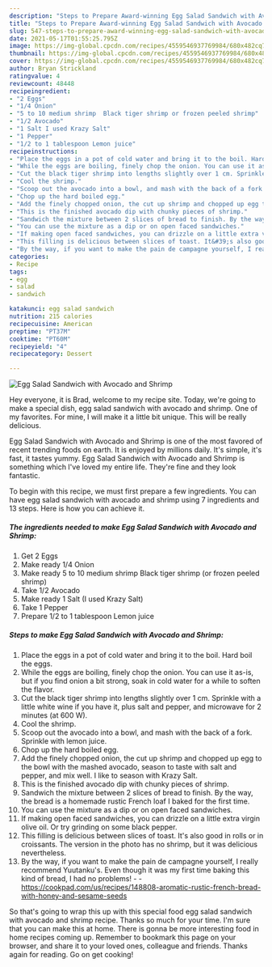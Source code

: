 ```yaml
---
description: "Steps to Prepare Award-winning Egg Salad Sandwich with Avocado and Shrimp"
title: "Steps to Prepare Award-winning Egg Salad Sandwich with Avocado and Shrimp"
slug: 547-steps-to-prepare-award-winning-egg-salad-sandwich-with-avocado-and-shrimp
date: 2021-05-17T01:55:25.795Z
image: https://img-global.cpcdn.com/recipes/4559546937769984/680x482cq70/egg-salad-sandwich-with-avocado-and-shrimp-recipe-main-photo.jpg
thumbnail: https://img-global.cpcdn.com/recipes/4559546937769984/680x482cq70/egg-salad-sandwich-with-avocado-and-shrimp-recipe-main-photo.jpg
cover: https://img-global.cpcdn.com/recipes/4559546937769984/680x482cq70/egg-salad-sandwich-with-avocado-and-shrimp-recipe-main-photo.jpg
author: Bryan Strickland
ratingvalue: 4
reviewcount: 48448
recipeingredient:
- "2 Eggs"
- "1/4 Onion"
- "5 to 10 medium shrimp  Black tiger shrimp or frozen peeled shrimp"
- "1/2 Avocado"
- "1 Salt I used Krazy Salt"
- "1 Pepper"
- "1/2 to 1 tablespoon Lemon juice"
recipeinstructions:
- "Place the eggs in a pot of cold water and bring it to the boil. Hard boil the eggs."
- "While the eggs are boiling, finely chop the onion. You can use it as-is, but if you find onion a bit strong, soak in cold water for a while to soften the flavor."
- "Cut the black tiger shrimp into lengths slightly over 1 cm. Sprinkle with a little white wine if you have it, plus salt and pepper, and microwave for 2 minutes (at 600 W)."
- "Cool the shrimp."
- "Scoop out the avocado into a bowl, and mash with the back of a fork. Sprinkle with lemon juice."
- "Chop up the hard boiled egg."
- "Add the finely chopped onion, the cut up shrimp and chopped up egg to the bowl with the mashed avocado, season to taste with salt and pepper, and mix well. I like to season with Krazy Salt."
- "This is the finished avocado dip with chunky pieces of shrimp."
- "Sandwich the mixture between 2 slices of bread to finish. By the way, the bread is a homemade rustic French loaf I baked for the first time."
- "You can use the mixture as a dip or on open faced sandwiches."
- "If making open faced sandwiches, you can drizzle on a little extra virgin olive oil. Or try grinding on some black pepper."
- "This filling is delicious between slices of toast. It&#39;s also good in rolls or in croissants. The version in the photo has no shrimp, but it was delicious nevertheless."
- "By the way, if you want to make the pain de campagne yourself, I really recommend Yuutanku&#39;s. Even though it was my first time baking this kind of bread, I had no problems!  https://cookpad.com/us/recipes/148808-aromatic-rustic-french-bread-with-honey-and-sesame-seeds"
categories:
- Recipe
tags:
- egg
- salad
- sandwich

katakunci: egg salad sandwich 
nutrition: 215 calories
recipecuisine: American
preptime: "PT37M"
cooktime: "PT60M"
recipeyield: "4"
recipecategory: Dessert

---
```



![Egg Salad Sandwich with Avocado and Shrimp](https://img-global.cpcdn.com/recipes/4559546937769984/680x482cq70/egg-salad-sandwich-with-avocado-and-shrimp-recipe-main-photo.jpg)

Hey everyone, it is Brad, welcome to my recipe site. Today, we're going to make a special dish, egg salad sandwich with avocado and shrimp. One of my favorites. For mine, I will make it a little bit unique. This will be really delicious.



Egg Salad Sandwich with Avocado and Shrimp is one of the most favored of recent trending foods on earth. It is enjoyed by millions daily. It's simple, it's fast, it tastes yummy. Egg Salad Sandwich with Avocado and Shrimp is something which I've loved my entire life. They're fine and they look fantastic.


To begin with this recipe, we must first prepare a few ingredients. You can have egg salad sandwich with avocado and shrimp using 7 ingredients and 13 steps. Here is how you can achieve it.

<!--inarticleads1-->

##### The ingredients needed to make Egg Salad Sandwich with Avocado and Shrimp:

1. Get 2 Eggs
1. Make ready 1/4 Onion
1. Make ready 5 to 10 medium shrimp  Black tiger shrimp (or frozen peeled shrimp)
1. Take 1/2 Avocado
1. Make ready 1 Salt (I used Krazy Salt)
1. Take 1 Pepper
1. Prepare 1/2 to 1 tablespoon Lemon juice




<!--inarticleads2-->

##### Steps to make Egg Salad Sandwich with Avocado and Shrimp:

1. Place the eggs in a pot of cold water and bring it to the boil. Hard boil the eggs.
1. While the eggs are boiling, finely chop the onion. You can use it as-is, but if you find onion a bit strong, soak in cold water for a while to soften the flavor.
1. Cut the black tiger shrimp into lengths slightly over 1 cm. Sprinkle with a little white wine if you have it, plus salt and pepper, and microwave for 2 minutes (at 600 W).
1. Cool the shrimp.
1. Scoop out the avocado into a bowl, and mash with the back of a fork. Sprinkle with lemon juice.
1. Chop up the hard boiled egg.
1. Add the finely chopped onion, the cut up shrimp and chopped up egg to the bowl with the mashed avocado, season to taste with salt and pepper, and mix well. I like to season with Krazy Salt.
1. This is the finished avocado dip with chunky pieces of shrimp.
1. Sandwich the mixture between 2 slices of bread to finish. By the way, the bread is a homemade rustic French loaf I baked for the first time.
1. You can use the mixture as a dip or on open faced sandwiches.
1. If making open faced sandwiches, you can drizzle on a little extra virgin olive oil. Or try grinding on some black pepper.
1. This filling is delicious between slices of toast. It&#39;s also good in rolls or in croissants. The version in the photo has no shrimp, but it was delicious nevertheless.
1. By the way, if you want to make the pain de campagne yourself, I really recommend Yuutanku&#39;s. Even though it was my first time baking this kind of bread, I had no problems! -  - https://cookpad.com/us/recipes/148808-aromatic-rustic-french-bread-with-honey-and-sesame-seeds




So that's going to wrap this up with this special food egg salad sandwich with avocado and shrimp recipe. Thanks so much for your time. I'm sure that you can make this at home. There is gonna be more interesting food in home recipes coming up. Remember to bookmark this page on your browser, and share it to your loved ones, colleague and friends. Thanks again for reading. Go on get cooking!
